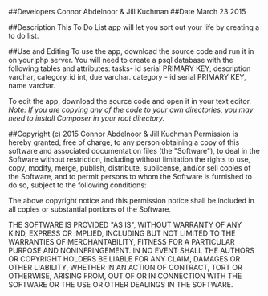 ##Developers
Connor Abdelnoor & Jill Kuchman
##Date
March 23 2015

##Description
This To Do List app will let you sort out your life by creating a to do list.


##Use and Editing
To use the app, download the source code and run it in on your php server.
You will need to create a psql database with the following tables and attributes:
tasks- id serial PRIMARY KEY, description varchar, category_id int, due varchar.
category - id serial PRIMARY KEY, name varchar.

To edit the app, download the source code and open it in your text editor. <br />
    *Note: If you are copying any of the code to your own directories, you may need to install Composer
    in your root directory.*

##Copyright (c) 2015 Connor Abdelnoor & Jill Kuchman
Permission is hereby granted, free of charge, to any person obtaining a copy
of this software and associated documentation files (the "Software"), to deal
in the Software without restriction, including without limitation the rights
to use, copy, modify, merge, publish, distribute, sublicense, and/or sell
copies of the Software, and to permit persons to whom the Software is
furnished to do so, subject to the following conditions:

The above copyright notice and this permission notice shall be included in
all copies or substantial portions of the Software.

THE SOFTWARE IS PROVIDED "AS IS", WITHOUT WARRANTY OF ANY KIND, EXPRESS OR
IMPLIED, INCLUDING BUT NOT LIMITED TO THE WARRANTIES OF MERCHANTABILITY,
FITNESS FOR A PARTICULAR PURPOSE AND NONINFRINGEMENT. IN NO EVENT SHALL THE
AUTHORS OR COPYRIGHT HOLDERS BE LIABLE FOR ANY CLAIM, DAMAGES OR OTHER
LIABILITY, WHETHER IN AN ACTION OF CONTRACT, TORT OR OTHERWISE, ARISING FROM,
OUT OF OR IN CONNECTION WITH THE SOFTWARE OR THE USE OR OTHER DEALINGS IN
THE SOFTWARE.
